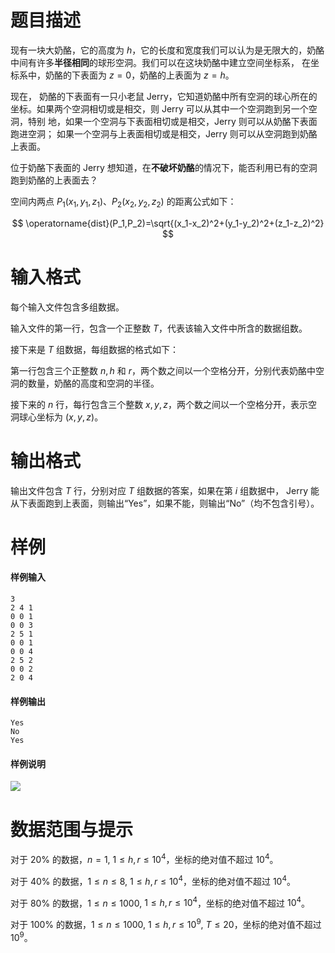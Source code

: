
# 题目描述

现有一块大奶酪，它的高度为 $h$，它的长度和宽度我们可以认为是无限大的，奶酪中间有许多**半径相同**的球形空洞。我们可以在这块奶酪中建立空间坐标系， 在坐标系中，奶酪的下表面为 $z = 0$，奶酪的上表面为 $z = h$。

现在， 奶酪的下表面有一只小老鼠 Jerry，它知道奶酪中所有空洞的球心所在的坐标。如果两个空洞相切或是相交，则 Jerry 可以从其中一个空洞跑到另一个空洞，特别
地，如果一个空洞与下表面相切或是相交，Jerry 则可以从奶酪下表面跑进空洞； 如果一个空洞与上表面相切或是相交，Jerry 则可以从空洞跑到奶酪上表面。

位于奶酪下表面的 Jerry 想知道，在**不破坏奶酪**的情况下，能否利用已有的空洞跑到奶酪的上表面去？

空间内两点 $P_1(x_1,y_1,z_1)$、$P_2(x_2,y_2,z_2)$ 的距离公式如下：

$$
\operatorname{dist}(P_1,P_2)=\sqrt{(x_1-x_2)^2+(y_1-y_2)^2+(z_1-z_2)^2}
$$

# 输入格式

每个输入文件包含多组数据。

输入文件的第一行，包含一个正整数 $T$，代表该输入文件中所含的数据组数。

接下来是 $T$ 组数据，每组数据的格式如下：

第一行包含三个正整数 $n, h$ 和 $r$，两个数之间以一个空格分开，分别代表奶酪中空洞的数量，奶酪的高度和空洞的半径。

接下来的 $n$ 行，每行包含三个整数 $x, y, z$，两个数之间以一个空格分开，表示空洞球心坐标为 $(x,y,z)$。

# 输出格式

输出文件包含 $T$ 行，分别对应 $T$ 组数据的答案，如果在第 $i$ 组数据中， Jerry 能从下表面跑到上表面，则输出“Yes”，如果不能，则输出“No”（均不包含引号）。

# 样例

#### 样例输入
```plain
3
2 4 1
0 0 1
0 0 3
2 5 1
0 0 1
0 0 4
2 5 2
0 0 2
2 0 4
```

#### 样例输出
```plain
Yes
No
Yes
```

#### 样例说明

![](/problem/2317/testdata/download/tmp.png)

# 数据范围与提示

对于 $20\%$ 的数据，$n = 1,$ $1 \le h , r \le 10^4$，坐标的绝对值不超过 $10^4$。

对于 $40\%$ 的数据，$1 \le n \le 8,$ $1 \le h , r \le 10^4$，坐标的绝对值不超过 $10^4$。

对于 $80\%$ 的数据，$1 \le n \le 1000,$ $1 \le h , r \le 10^4$，坐标的绝对值不超过 $10^4$。

对于 $100\%$ 的数据，$1 \le n \le 1000,$ $1 \le h , r \le 10^9,$ $T \le 20$，坐标的绝对值不超过 $10^9$。

